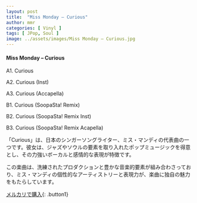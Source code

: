 ```yaml
---
layout: post
title:  "Miss Monday – Curious"
author: mmr
categories: [ Vinyl ]
tags: [ JPop, Soul ]
image: ../assets/images/Miss Monday – Curious.jpg
---
```


#### Miss Monday – Curious

A1.  Curious

A2. Curious (Inst)

A3. Curious (Accapella)

B1. Curious (SoopaSta! Remix)

B2. Curious (SoopaSta! Remix Inst)

B3. Curious (SoopaSta! Remix Acapella)

「Curious」は、日本のシンガーソングライター、ミス・マンディの代表曲の一つです。彼女は、ジャズやソウルの要素を取り入れたポップミュージックを得意とし、その力強いボーカルと感情的な表現が特徴です。

この楽曲は、洗練されたプロダクションと豊かな音楽的要素が組み合わさっており、ミス・マンディの個性的なアーティストリーと表現力が、楽曲に独自の魅力をもたらしています。


[メルカリで購入](https://jp.mercari.com/item/m29143021851){: .button1}

